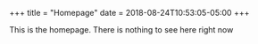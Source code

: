 +++
title = "Homepage"
date = 2018-08-24T10:53:05-05:00
+++

This is the homepage. There is nothing to see here right now
